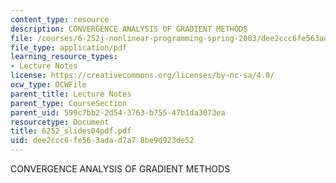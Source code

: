 ```yaml
---
content_type: resource
description: CONVERGENCE ANALYSIS OF GRADIENT METHODS
file: /courses/6-252j-nonlinear-programming-spring-2003/dee2ccc6fe563adad7a78be9d923de52_6252_slides04pdf.pdf
file_type: application/pdf
learning_resource_types:
- Lecture Notes
license: https://creativecommons.org/licenses/by-nc-sa/4.0/
ocw_type: OCWFile
parent_title: Lecture Notes
parent_type: CourseSection
parent_uid: 599c7bb2-2d54-3763-b755-47b1da3073ea
resourcetype: Document
title: 6252_slides04pdf.pdf
uid: dee2ccc6-fe56-3ada-d7a7-8be9d923de52
---
```

CONVERGENCE ANALYSIS OF GRADIENT METHODS